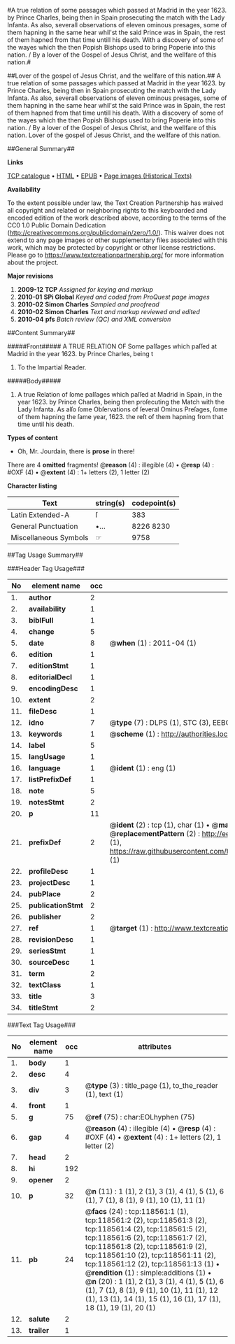 #A true relation of some passages which passed at Madrid in the year 1623. by Prince Charles, being then in Spain prosecuting the match with the Lady Infanta. As also, severall observations of eleven ominous presages, some of them hapning in the same hear whil'st the said Prince was in Spain, the rest of them hapned from that time untill his death. With a discovery of some of the wayes which the then Popish Bishops used to bring Poperie into this nation. / By a lover of the Gospel of Jesus Christ, and the wellfare of this nation.#

##Lover of the gospel of Jesus Christ, and the wellfare of this nation.##
A true relation of some passages which passed at Madrid in the year 1623. by Prince Charles, being then in Spain prosecuting the match with the Lady Infanta. As also, severall observations of eleven ominous presages, some of them hapning in the same hear whil'st the said Prince was in Spain, the rest of them hapned from that time untill his death. With a discovery of some of the wayes which the then Popish Bishops used to bring Poperie into this nation. / By a lover of the Gospel of Jesus Christ, and the wellfare of this nation.
Lover of the gospel of Jesus Christ, and the wellfare of this nation.

##General Summary##

**Links**

[TCP catalogue](http://www.ota.ox.ac.uk/tcp/)  • 
[HTML](http://tei.it.ox.ac.uk/tcp/Texts-HTML/free/A95/A95181.html)  • 
[EPUB](http://tei.it.ox.ac.uk/tcp/Texts-EPUB/free/A95/A95181.epub) • 
[Page images (Historical Texts)](https://historicaltexts.jisc.ac.uk/eebo-99866293e)

**Availability**

To the extent possible under law, the Text Creation Partnership has waived all copyright and related or neighboring rights to this keyboarded and encoded edition of the work described above, according to the terms of the CC0 1.0 Public Domain Dedication (http://creativecommons.org/publicdomain/zero/1.0/). This waiver does not extend to any page images or other supplementary files associated with this work, which may be protected by copyright or other license restrictions. Please go to https://www.textcreationpartnership.org/ for more information about the project.

**Major revisions**

1. __2009-12__ __TCP__ *Assigned for keying and markup*
1. __2010-01__ __SPi Global__ *Keyed and coded from ProQuest page images*
1. __2010-02__ __Simon Charles__ *Sampled and proofread*
1. __2010-02__ __Simon Charles__ *Text and markup reviewed and edited*
1. __2010-04__ __pfs__ *Batch review (QC) and XML conversion*

##Content Summary##

#####Front#####
A TRUE RELATION OF Some paſſages which paſſed at
Madrid in the year 1623. by Prince Charles, being t
1. To the Impartial Reader.

#####Body#####

1. A true Relation of ſome paſſages which paſſed at
Madrid in Spain, in the year 1623. by Prince
Charles, being then proſecuting the Match with the Lady
Infanta. As alſo ſome Obſervations of ſeveral Ominus
Preſages, ſome of them hapning the ſame year, 1623. the reſt of
them hapning from that time until his death.

**Types of content**

  * Oh, Mr. Jourdain, there is **prose** in there!

There are 4 **omitted** fragments! 
 @__reason__ (4) : illegible (4)  •  @__resp__ (4) : #OXF (4)  •  @__extent__ (4) : 1+ letters (2), 1 letter (2)

**Character listing**


|Text|string(s)|codepoint(s)|
|---|---|---|
|Latin Extended-A|ſ|383|
|General Punctuation|•…|8226 8230|
|Miscellaneous Symbols|☞|9758|

##Tag Usage Summary##

###Header Tag Usage###

|No|element name|occ|attributes|
|---|---|---|---|
|1.|__author__|2||
|2.|__availability__|1||
|3.|__biblFull__|1||
|4.|__change__|5||
|5.|__date__|8| @__when__ (1) : 2011-04 (1)|
|6.|__edition__|1||
|7.|__editionStmt__|1||
|8.|__editorialDecl__|1||
|9.|__encodingDesc__|1||
|10.|__extent__|2||
|11.|__fileDesc__|1||
|12.|__idno__|7| @__type__ (7) : DLPS (1), STC (3), EEBO-CITATION (1), PROQUEST (1), VID (1)|
|13.|__keywords__|1| @__scheme__ (1) : http://authorities.loc.gov/ (1)|
|14.|__label__|5||
|15.|__langUsage__|1||
|16.|__language__|1| @__ident__ (1) : eng (1)|
|17.|__listPrefixDef__|1||
|18.|__note__|5||
|19.|__notesStmt__|2||
|20.|__p__|11||
|21.|__prefixDef__|2| @__ident__ (2) : tcp (1), char (1)  •  @__matchPattern__ (2) : ([0-9\-]+):([0-9IVX]+) (1), (.+) (1)  •  @__replacementPattern__ (2) : http://eebo.chadwyck.com/downloadtiff?vid=$1&page=$2 (1), https://raw.githubusercontent.com/textcreationpartnership/Texts/master/tcpchars.xml#$1 (1)|
|22.|__profileDesc__|1||
|23.|__projectDesc__|1||
|24.|__pubPlace__|2||
|25.|__publicationStmt__|2||
|26.|__publisher__|2||
|27.|__ref__|1| @__target__ (1) : http://www.textcreationpartnership.org/docs/. (1)|
|28.|__revisionDesc__|1||
|29.|__seriesStmt__|1||
|30.|__sourceDesc__|1||
|31.|__term__|2||
|32.|__textClass__|1||
|33.|__title__|3||
|34.|__titleStmt__|2||


###Text Tag Usage###

|No|element name|occ|attributes|
|---|---|---|---|
|1.|__body__|1||
|2.|__desc__|4||
|3.|__div__|3| @__type__ (3) : title_page (1), to_the_reader (1), text (1)|
|4.|__front__|1||
|5.|__g__|75| @__ref__ (75) : char:EOLhyphen (75)|
|6.|__gap__|4| @__reason__ (4) : illegible (4)  •  @__resp__ (4) : #OXF (4)  •  @__extent__ (4) : 1+ letters (2), 1 letter (2)|
|7.|__head__|2||
|8.|__hi__|192||
|9.|__opener__|2||
|10.|__p__|32| @__n__ (11) : 1 (1), 2 (1), 3 (1), 4 (1), 5 (1), 6 (1), 7 (1), 8 (1), 9 (1), 10 (1), 11 (1)|
|11.|__pb__|24| @__facs__ (24) : tcp:118561:1 (1), tcp:118561:2 (2), tcp:118561:3 (2), tcp:118561:4 (2), tcp:118561:5 (2), tcp:118561:6 (2), tcp:118561:7 (2), tcp:118561:8 (2), tcp:118561:9 (2), tcp:118561:10 (2), tcp:118561:11 (2), tcp:118561:12 (2), tcp:118561:13 (1)  •  @__rendition__ (1) : simple:additions (1)  •  @__n__ (20) : 1 (1), 2 (1), 3 (1), 4 (1), 5 (1), 6 (1), 7 (1), 8 (1), 9 (1), 10 (1), 11 (1), 12 (1), 13 (1), 14 (1), 15 (1), 16 (1), 17 (1), 18 (1), 19 (1), 20 (1)|
|12.|__salute__|2||
|13.|__trailer__|1||
